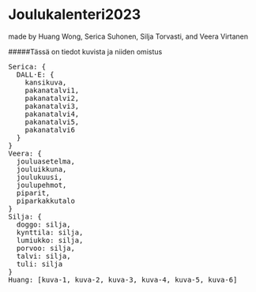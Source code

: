 # Joulukalenteri2023

made by Huang Wong, Serica Suhonen, Silja Torvasti, and Veera Virtanen


#####Tässä on tiedot kuvista ja niiden omistus 
<pre>
Serica: {
  DALL·E: {
    kansikuva,
    pakanatalvi1,
    pakanatalvi2, 
    pakanatalvi3, 
    pakanatalvi4, 
    pakanatalvi5, 
    pakanatalvi6 
  }
}
Veera: {
  jouluasetelma,
  jouluikkuna,
  joulukuusi,
  joulupehmot,
  piparit,
  piparkakkutalo
}
Silja: {
  doggo: silja,
  kynttila: silja,
  lumiukko: silja,
  porvoo: silja,
  talvi: silja,
  tuli: silja
}
Huang: [kuva-1, kuva-2, kuva-3, kuva-4, kuva-5, kuva-6]
</pre>